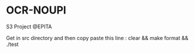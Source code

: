 # OCR-NOUPI
S3 Project @EPITA 

Get in src directory and then copy paste this line : 
clear && make format && ./test